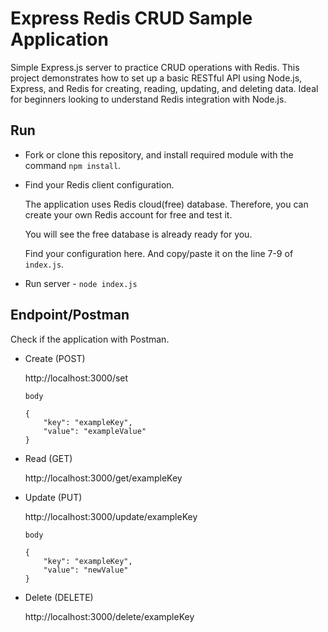 # Express Redis CRUD Sample Application

Simple Express.js server to practice CRUD operations with Redis. This project demonstrates how to set up a basic RESTful API using Node.js, Express, and Redis for creating, reading, updating, and deleting data. Ideal for beginners looking to understand Redis integration with Node.js.

## Run

- Fork or clone this repository, and install required module with the command `npm install`.

- Find your Redis client configuration.

    The application uses Redis cloud(free) database. Therefore, you can create your own Redis account for free and test it.

    You will see the free database is already ready for you.

    Find your configuration here. And copy/paste it on the line 7-9 of `index.js`.

- Run server - `node index.js`

## Endpoint/Postman

Check if the application with Postman.

- Create (POST)

    http://localhost:3000/set

    `body`
    ```
    {
        "key": "exampleKey",
        "value": "exampleValue"
    }
    ```
    
- Read (GET)

    http://localhost:3000/get/exampleKey
    
- Update (PUT)

    http://localhost:3000/update/exampleKey

    `body`
    ```
    {
        "key": "exampleKey",
        "value": "newValue"
    }
    ```
    
- Delete (DELETE)

    http://localhost:3000/delete/exampleKey

